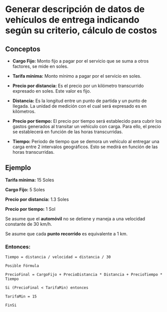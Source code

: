 # Generar descripción de datos de vehículos de entrega indicando según su criterio, cálculo de costos

## Conceptos

- **Cargo Fijo:** Monto fijo a pagar por el servicio que se suma a otros factores, se mide en soles.

- **Tarifa mínima:** Monto mínimo a pagar por el servicio en soles.

- **Precio por distancia:** Es el precio por un kilómetro transcurrido expresado en soles. Este valor es fijo.

- **Distancia:** Es la longitud entre un punto de partida y un punto de llegada. La unidad de medición con el cual será expresado es en kilómetros.

- **Precio por tiempo:** El precio por tiempo será establecido para cubrir los gastos generados al transitar un vehículo con carga. Para ello, el precio se establecerá en función de las horas transcurridas.

- **Tiempo:** Periodo de tiempo que se demora un vehículo al entregar una carga entre 2 intervalos geográficos. Esto se medirá en función de las horas transcurridas.

## Ejemplo

**Tarifa mínima:** 15 Soles

**Cargo Fijo:** 5 Soles

**Precio por distancia:** 1.3 Soles

**Precio por tiempo:** 1 Sol

Se asume que el **automóvil** no se detiene y maneja a una velocidad constante de 30 km/h.

Se asume que cada **punto recorrido** es equivalente a 1 km.

### Entonces: 

```
Tiempo = distancia / velocidad = distancia / 30

Posible Fórmula

PrecioFinal = CargoFijo + PrecioDistancia * Distancia + PrecioTiempo * Tiempo

Si (PrecioFinal < TarifaMin) entonces

TarifaMin = 15

FinSi 
```
